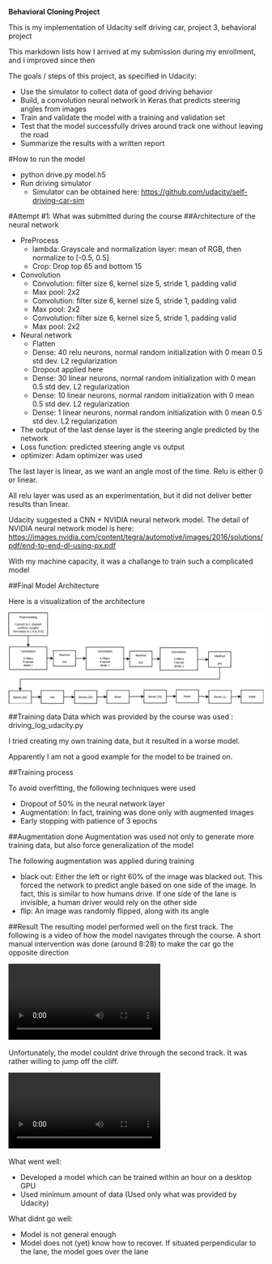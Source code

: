 **Behavioral Cloning Project**

This is my implementation of Udacity self driving car, project 3, behavioral project

This markdown lists how I arrived at my submission during my enrollment, and I improved since then

The goals / steps of this project, as specified in Udacity:
* Use the simulator to collect data of good driving behavior
* Build, a convolution neural network in Keras that predicts steering angles from images
* Train and validate the model with a training and validation set
* Test that the model successfully drives around track one without leaving the road
* Summarize the results with a written report

#How to run the model
* python drive.py model.h5
* Run driving simulator
    * Simulator can be obtained here: https://github.com/udacity/self-driving-car-sim

#Attempt #1: What was submitted during the course
##Architecture of the neural network
* PreProcess
    * lambda: Grayscale and normalization layer: mean of RGB, then normalize to [-0.5, 0.5]
    * Crop: Drop top 65 and bottom 15
* Convolution
    * Convolution: filter size 6, kernel size 5, stride 1, padding valid
    * Max pool: 2x2
    * Convolution: filter size 6, kernel size 5, stride 1, padding valid
    * Max pool: 2x2
    * Convolution: filter size 6, kernel size 5, stride 1, padding valid
    * Max pool: 2x2
* Neural network
    * Flatten
    * Dense: 40 relu neurons, normal random initialization with 0 mean 0.5 std dev. L2 regularization
    * Dropout applied here
    * Dense: 30 linear neurons, normal random initialization with 0 mean 0.5 std dev. L2 regularization
    * Dense: 10 linear neurons, normal random initialization with 0 mean 0.5 std dev. L2 regularization
    * Dense: 1 linear neurons, normal random initialization with 0 mean 0.5 std dev. L2 regularization
* The output of the last dense layer is the steering angle predicted by the network
* Loss function: predicted steering angle vs output
* optimizer: Adam optimizer was used

The last layer is linear, as we want an angle most of the time. Relu is either 0 or linear.

All relu layer was used as an experimentation, but it did not deliver better results than linear.

Udacity suggested a CNN + NVIDIA neural network model. The detail of NVIDIA neural network model is here: https://images.nvidia.com/content/tegra/automotive/images/2016/solutions/pdf/end-to-end-dl-using-px.pdf

With my machine capacity, it was a challange to train such a complicated model

##Final Model Architecture

Here is a visualization of the architecture

![network _description](network.png)

##Training data
Data which was provided by the course was used : driving_log_udacity.py

I tried creating my own training data, but it resulted in a worse model.

Apparently I am not a good example for the model to be trained on.

##Training process

To avoid overfitting, the following techniques were used
* Dropout of 50% in the neural network layer
* Augmentation: In fact, training was done only with augmented images
* Early stopping with patience of 3 epochs

##Augmentation done
Augmentation was used not only to generate more training data, but also force generalization of the model

The following augmentation was applied during training
* black out: Either the left or right 60% of the image was blacked out. This forced the network to predict angle based on one side of the image. In fact, this is similar to how humans drive. If one side of the lane is invisible, a human driver would rely on the other side
* flip: An image was randomly flipped, along with its angle

##Result
The resulting model performed well on the first track. The following is a video of how the model navigates through the course. A short manual intervention was done (around 8:28) to make the car go the opposite direction

![](attempt1_track1.mp4)

Unfortunately, the model couldnt drive through the second track. It was rather willing to jump off the cliff.

![](attempt1_track2.mp4)

What went well:
* Developed a model which can be trained within an hour on a desktop GPU
* Used minimum amount of data (Used only what was provided by Udacity)

What didnt go well:
* Model is not general enough
* Model does not (yet) know how to recover. If situated perpendicular to the lane, the model goes over the lane
